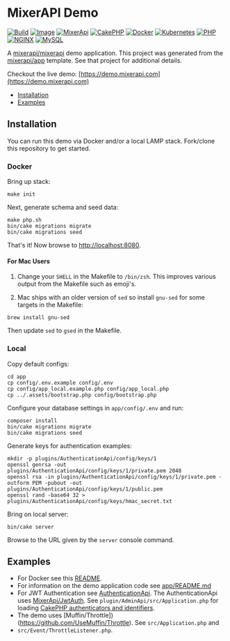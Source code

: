 # MixerAPI Demo

[![Build](https://github.com/mixerapi/demo/actions/workflows/build.yml/badge.svg)](https://github.com/mixerapi/demo/actions/workflows/build.yml)
[![Image](https://github.com/mixerapi/demo/actions/workflows/image.yml/badge.svg)](https://github.com/mixerapi/demo/actions/workflows/image.yml)
[![MixerApi](https://mixerapi.com/assets/img/mixer-api-red.svg)](http://mixerapi.com)
[![CakePHP](https://img.shields.io/badge/cakephp-^4.2-red?logo=cakephp)](https://book.cakephp.org/4/en/index.html)
[![Docker](https://img.shields.io/badge/docker-ffffff.svg?logo=docker)](https://hub.docker.com/r/mixerapidev/demo)
[![Kubernetes](https://img.shields.io/badge/kubernetes-D3D3D3.svg?logo=kubernetes)](.kube)
[![PHP](https://img.shields.io/badge/php-^8.0-8892BF.svg?logo=php)](https://hub.docker.com/_/php)
[![NGINX](https://img.shields.io/badge/nginx-1.19-009639.svg?logo=nginx)](https://hub.docker.com/_/nginx)
[![MySQL](https://img.shields.io/badge/mysql-8-00758F.svg?logo=mysql)](https://hub.docker.com/_/mysql)

A [mixerapi/mixerapi](https://github.com/mixerapi/mixerapi) demo application. This project was generated from the
[mixerapi/app](https://github.com/mixerapi/app) template. See that project for additional details.

Checkout the live demo: [https://demo.mixerapi.com](https://demo.mixerapi.com)

- [Installation](#Installation)
- [Examples](#Examples)

## Installation

You can run this demo via Docker and/or a local LAMP stack. Fork/clone this repository to get started.

### Docker

Bring up stack:

```console
make init
```

Next, generate schema and seed data:

```console
make php.sh
bin/cake migrations migrate
bin/cake migrations seed
```

That's it! Now browse to [http://localhost:8080](http://localhost:8080).

#### For Mac Users

1. Change your `SHELL` in the Makefile to `/bin/zsh`. This improves various output from the Makefile such as emoji's.

3. Mac ships with an older version of `sed` so install `gnu-sed` for some targets in the Makefile:

```console
brew install gnu-sed
```

Then update `sed` to `gsed` in the Makefile.

### Local

Copy default configs:

```console
cd app
cp config/.env.example config/.env
cp config/app_local.example.php config/app_local.php
cp ../.assets/bootstrap.php config/bootstrap.php
```

Configure your database settings in `app/config/.env` and run:

```console
composer install
bin/cake migrations migrate
bin/cake migrations seed
```

Generate keys for authentication examples:

```console
mkdir -p plugins/AuthenticationApi/config/keys/1
openssl genrsa -out plugins/AuthenticationApi/config/keys/1/private.pem 2048
openssl rsa -in plugins/AuthenticationApi/config/keys/1/private.pem -outform PEM -pubout -out plugins/AuthenticationApi/config/keys/1/public.pem
openssl rand -base64 32 > plugins/AuthenticationApi/config/keys/hmac_secret.txt
```

Bring on local server:

```console
bin/cake server
```

Browse to the URL given by the `server` console command.

## Examples

- For Docker see this [README](https://github.com/mixerapi/app).
- For information on the demo application code see [app/README.md](./app/README.md)
- For JWT Authentication see [AuthenticationApi](app/plugins/AuthenticationApi/README.md). The
AuthenticationApi uses [MixerApi/JwtAuth](https://github.com/mixerapi/jwt-auth). See `plugin/AdminApi/src/Application.php`
for loading [CakePHP authenticators and identifiers](https://book.cakephp.org/authentication/2/en/index.html).
- The demo uses [Muffin/Throttle])(https://github.com/UseMuffin/Throttle). See `src/Application.php` and
- `src/Event/ThrottleListener.php`.
